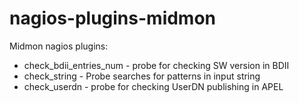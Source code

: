 # nagios-plugins-midmon

Midmon nagios plugins:
 - check_bdii_entries_num - probe for checking SW version in BDII
 - check_string - Probe searches for patterns in input string
 - check_userdn - probe for checking UserDN publishing in APEL
